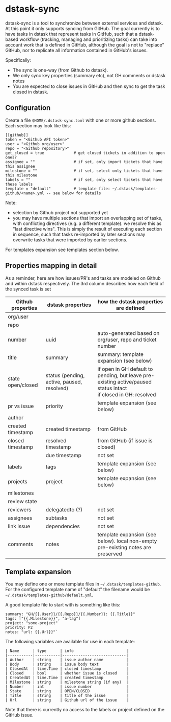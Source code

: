 # dstask-sync

dstask-sync is a tool to synchronize between external services and dstask.
At this point it only supports syncing from GitHub.
The goal currently is to have tasks in dstask that represent tasks in GitHub,
such that a dstask-based workflow (tracking, managing and prioritizing tasks)
can take into account work that is defined in GitHub, although the goal is not to "replace" GitHub,
nor to replicate all information contained in GitHub's issues.

Specifically:

* The sync is one-way (from Github to dstask).
* We only sync key properties (summary etc), not GH comments or dstask notes
* You are expected to close issues in GitHub and then sync to get the task closed in dstask.

## Configuration

Create a file `$HOME/.dstask-sync.toml` with one or more github sections.
Each section may look like this:

```
[[github]]
token = "<Github API token>"
user = "<Github org/user>"
repo = "<Github repository>"
get_closed = true             # get closed tickets in addition to open ones?
assignee = ""                 # if set, only import tickets that have this assignee
milestone = ""                # if set, select only tickets that have this milestone
labels = ""                   # if set, only select tickets that have these labels
template = "default"          # template file: ~/.dstask/templates-github/<name>.yml -- see below for details
```

Note:

* selection by Github project not supported yet
* you may have multiple sections that import an overlapping set of tasks, with conflicting directives (e.g. a different template).
  we resolve this as "last directive wins". This is simply the result of executing each section in sequence,
  such that tasks re-imported by later sections may overwrite tasks that were imported by earlier sections.

For templates expansion see templates section below.


## Properties mapping in detail

As a reminder, here are how issues/PR's and tasks are modeled on Github and within dstask respectively.
The 3rd column describes how each field of the synced task is set

| Github properties | dstask properties                          | how the dstask properties are defined                          |
|-------------------|--------------------------------------------|----------------------------------------------------------------|
| org/user          |                                            |                                                                |
| repo              |                                            |                                                                |
| number            | uuid                                       | auto-generated based on org/user, repo and ticket number       |
| title             | summary                                    | summary: template expansion (see below)                        |
| state open/closed | status (pending, active, paused, resolved) | if open in GH default to pending, but leave pre-existing active/paused status intact<br/>if closed in GH: resolved |
| pr vs issue       | priority                                   | template expansion (see below)                                 | 
| author            |                                            |                                                                |
| created timestamp | created timestamp                          | from GitHub                                                    |
| closed timestamp  | resolved timestamp                         | from GitHub (if issue is closed)                               |
|                   | due timestamp                              | not set                                                        | 
| labels            | tags                                       | template expansion (see below)                                 |
| projects          | project                                    | template expansion (see below)                                 |
| milestones        |                                            |                                                                |
| review state      |                                            |                                                                |
| reviewers         | delegatedto (?)                            | not set                                                        |
| assignees         | subtasks                                   | not set                                                        |
| link issue        | dependencies                               | not set                                                        |
| comments          | notes                                      | template expansion (see below). local non-empty pre-existing notes are preserved               |


## Template expansion

You may define one or more template files in `~/.dstask/templates-github`.
For the configured template name of "default" the filename would be `~/.dstask/templates-github/default.yml`.

A good template file to start with is something like this:

```
summary: "GH/{{.User}}/{{.Repo}}/{{.Number}}: {{.Title}}"
tags: ["{{.Milestone}}", "a-tag"]
project: "some-project"
priority: P2
notes: "url: {{.Url}}"`
```

The following variables are available for use in each template:

```
| Name      | type      | info                       |
|-----------|-----------|----------------------------|
| Author    | string    | issue author name          |
| Body      | string    | issue body text            |
| ClosedAt  | time.Time | closed timestamp           |
| Closed    | bool      | whether issue is closed    |
| CreatedAt | time.Time | created timestamp          |
| Milestone | string    | milestone string (if any)  |
| Number    | int       | issue number               |
| State     | string    | OPEN/CLOSED                |
| Title     | string    | title of the issue         |
| Url       | string    | Github url of the issue    |
```

Note that there is currently no access to the labels or project defined on the GitHub issue.
